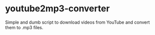 # youtube2mp3-converter
Simple and dumb script to download videos from YouTube and convert them to .mp3 files.
